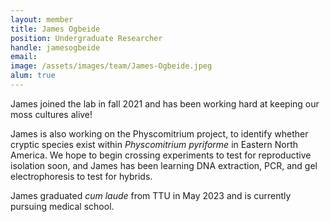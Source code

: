 ```yaml
---
layout: member
title: James Ogbeide
position: Undergraduate Researcher
handle: jamesogbeide
email: 
image: /assets/images/team/James-Ogbeide.jpeg
alum: true
---
```


James joined the lab in fall 2021 and has been working hard at keeping our moss cultures alive! 

James is also working on the Physcomitrium project, to identify whether cryptic species exist within *Physcomitrium pyriforme* in Eastern North America. We hope to begin crossing experiments to test for reproductive isolation soon, and James has been learning DNA extraction, PCR, and gel electrophoresis to test for hybrids.

James graduated *cum laude* from TTU in May 2023 and is currently pursuing medical school.